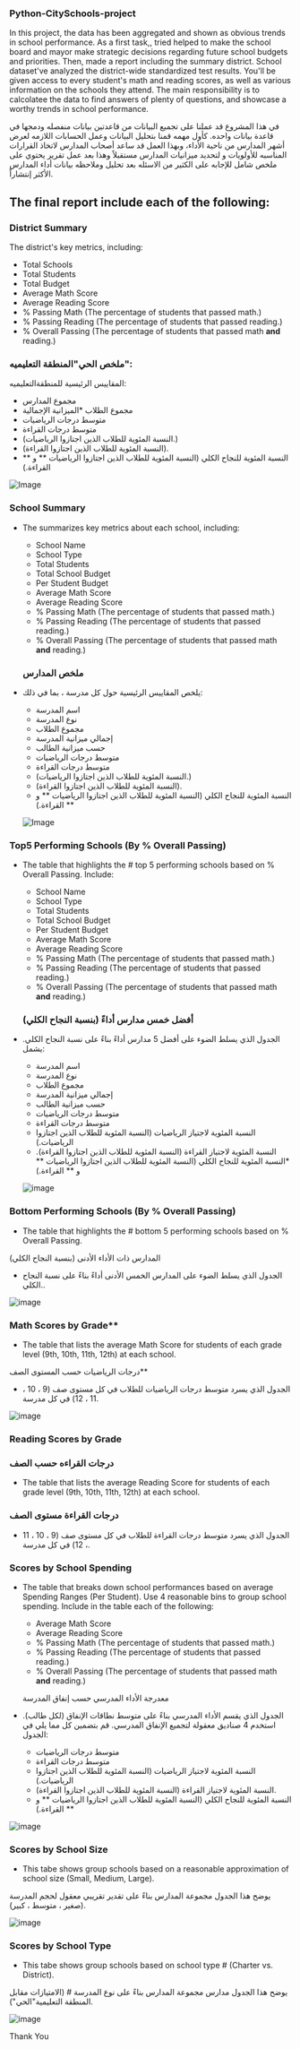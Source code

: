 ### Python-CitySchools-project



 In this project, the data has been aggregated and shown as obvious trends in school performance. As a first task,, tried helped to make the school board and mayor make strategic decisions regarding future school budgets and priorities. Then, made a report including the summary district. School dataset've analyzed the district-wide standardized test results. You'll be given access to every student's math and reading scores, as well as various information on the schools they attend. The main  responsibility is to calcolatee the data to find answers of plenty of questions, and showcase a worthy trends in school performance.
 
 في هذا المشروع قد عملنا على تجميع البيانات من قاعدتين بيانات منفصله ودمجها في قاعدة بيانات واحده. كأول مهمه قمنا بتحليل البيانات وعمل الحسابات اللازمه لعرض أشهر المدارس من ناحية الأداء، وبهذا العمل قد ساعد أصحاب المدارس لاتخاذ القرارات المناسبه للأولويات و لتحديد ميزانيات المدارس مستقبلاً وهذا بعد عمل تقرير  يحتوي على ملخص شامل للإجابه على الكثير من الاسئله بعد تحليل وملاحظه بيانات أداء المدارس  الأكثر إنتشاراً. 
 
## The final report include each of the following:

### District Summary

The district's key metrics, including:
  * Total Schools
  * Total Students
  * Total Budget
  * Average Math Score
  * Average Reading Score
  * % Passing Math (The percentage of students that passed math.)
  * % Passing Reading (The percentage of students that passed reading.)
  * % Overall Passing (The percentage of students that passed math **and** reading.)
  
  ### ملخص الحي"المنطقة التعليميه":
المقاييس الرئيسية للمنطقةالتعليميه:
   * مجموع المدارس
   * مجموع الطلاب
   *الميزانية الإجمالية
   * متوسط ​​درجات الرياضيات
   * متوسط ​​درجات القراءة
   * (النسبة المئوية للطلاب الذين اجتازوا الرياضيات.)
   * (النسبة المئوية للطلاب الذين اجتازوا القراءة).
   * النسبة المئوية للنجاح الكلي (النسبة المئوية للطلاب الذين اجتازوا الرياضيات ** و ** القراءة.)

![Image](https://github.com/areejhum/Python-CitySchools-project/blob/7fb16e8370564566ec3b103c08770da11741e94f/image/schoolnew.PNG)



 
  
### School Summary

* The summarizes key metrics about each school, including:
  * School Name
  * School Type
  * Total Students
  * Total School Budget
  * Per Student Budget
  * Average Math Score
  * Average Reading Score
  * % Passing Math (The percentage of students that passed math.)
  * % Passing Reading (The percentage of students that passed reading.)
  * % Overall Passing (The percentage of students that passed math **and** reading.)
  
  ### ملخص المدارس

* يلخص المقاييس الرئيسية حول كل مدرسة ، بما في ذلك:
   * اسم المدرسة
   * نوع المدرسة
   * مجموع الطلاب
   * إجمالي ميزانية المدرسة
   * حسب ميزانية الطالب
   * متوسط ​​درجات الرياضيات
   * متوسط ​​درجات القراءة
   * (النسبة المئوية للطلاب الذين اجتازوا الرياضيات.)
   * (النسبة المئوية للطلاب الذين اجتازوا القراءة).
   * النسبة المئوية للنجاح الكلي (النسبة المئوية للطلاب الذين اجتازوا الرياضيات ** و ** القراءة.)
   
   
  ![Image]( https://github.com/areejhum/Python-CitySchools-project/blob/787e32600d47ee0e495792e47357e82ea8b5ca2b/image/school2.PNG)


### Top5 Performing Schools (By % Overall Passing)

* The table that highlights the # top 5 performing schools based on % Overall Passing. Include:
  * School Name
  * School Type
  * Total Students
  * Total School Budget
  * Per Student Budget
  * Average Math Score
  * Average Reading Score
  * % Passing Math (The percentage of students that passed math.)
  * % Passing Reading (The percentage of students that passed reading.)
  * % Overall Passing (The percentage of students that passed math **and** reading.)
  
  
  ### أفضل خمس مدارس أداءً (بنسبة النجاح الكلي)

* الجدول الذي يسلط الضوء على أفضل 5 مدارس أداءً بناءً على نسبة النجاح الكلي. يشمل:
   * اسم المدرسة
   * نوع المدرسة
   * مجموع الطلاب
   * إجمالي ميزانية المدرسة
   * حسب ميزانية الطالب
   * متوسط ​​درجات الرياضيات
   * متوسط ​​درجات القراءة
   * النسبة المئوية لاجتياز الرياضيات (النسبة المئوية للطلاب الذين اجتازوا الرياضيات.)
   * النسبة المئوية لاجتياز القراءة (النسبة المئوية للطلاب الذين اجتازوا القراءة).
   *النسبة المئوية للنجاح الكلي (النسبة المئوية للطلاب الذين اجتازوا الرياضيات ** و ** القراءة.)
  
  ![image](https://github.com/areejhum/Python-CitySchools-project/blob/ed91d5ed44c9a4fd89220737341869f1bfd6ec67/image/school3.PNG)

### Bottom Performing Schools (By % Overall Passing)

* The table that highlights the # bottom 5 performing schools based on % Overall Passing. 

المدارس ذات الأداء الأدنى (بنسبة النجاح الكلي)
* الجدول الذي يسلط الضوء على المدارس الخمس الأدنى أداءً بناءً على نسبة النجاح الكلي.. 

![image](https://github.com/areejhum/Python-CitySchools-project/blob/e38c69974e2404a4d7f0ef5446286cc76850e239/image/school4.PNG)

### Math Scores by Grade\*\*

* The table that lists the average Math Score for students of each grade level (9th, 10th, 11th, 12th) at each school.

درجات الرياضيات حسب المستوى الصف\*\*

* الجدول الذي يسرد متوسط ​​درجات الرياضيات للطلاب في كل مستوى صف (9 ، 10 ، 11 ، 12) في كل مدرسة.

![image](https://github.com/areejhum/Python-CitySchools-project/blob/e38c69974e2404a4d7f0ef5446286cc76850e239/image/school5.PNG)

### Reading Scores by Grade

### درجات القراءه حسب الصف

* The table that lists the average Reading Score for students of each grade level (9th, 10th, 11th, 12th) at each school.
### درجات القراءة مستوى الصف

* الجدول الذي يسرد متوسط ​​درجات القراءة للطلاب في كل مستوى صف (9 ، 10 ، 11 ، 12) في كل مدرسة.

### Scores by School Spending

* The table that breaks down school performances based on average Spending Ranges (Per Student). Use 4 reasonable bins to group school spending. Include in the table each of the following:
  * Average Math Score
  * Average Reading Score
  * % Passing Math (The percentage of students that passed math.)
  * % Passing Reading (The percentage of students that passed reading.)
  * % Overall Passing (The percentage of students that passed math **and** reading.)
  
  معدرجة الأداء المدرسي حسب إنفاق المدرسة

* الجدول الذي يقسم الأداء المدرسي بناءً على متوسط ​​نطاقات الإنفاق (لكل طالب). استخدم 4 صناديق معقولة لتجميع الإنفاق المدرسي. قم بتضمين كل مما يلي في الجدول:
   * متوسط ​​درجات الرياضيات
   * متوسط ​​درجات القراءة
   * النسبة المئوية لاجتياز الرياضيات (النسبة المئوية للطلاب الذين اجتازوا الرياضيات.)
   * النسبة المئوية لاجتياز القراءة (النسبة المئوية للطلاب الذين اجتازوا القراءة).
   * النسبة المئوية للنجاح الكلي (النسبة المئوية للطلاب الذين اجتازوا الرياضيات ** و ** القراءة.)

![image](https://github.com/areejhum/Python-CitySchools-project/blob/e38c69974e2404a4d7f0ef5446286cc76850e239/image/school6.PNG)

### Scores by School Size

* This tabe shows group schools based on a reasonable approximation of school size (Small, Medium, Large).

يوضح هذا الجدول مجموعة المدارس بناءً على تقدير تقريبي معقول لحجم المدرسة (صغير ، متوسط ​​، كبير).

![image](https://github.com/areejhum/Python-CitySchools-project/blob/e38c69974e2404a4d7f0ef5446286cc76850e239/image/school7.PNG)
### Scores by School Type

* This tabe shows group schools based on school type # (Charter vs. District).

يوضح هذا الجدول مدارس مجموعة المدارس بناءً على نوع المدرسة # (الامتيازات مقابل المنطقة التعليمية"الحي").

![image](https://github.com/areejhum/Python-CitySchools-project/blob/e38c69974e2404a4d7f0ef5446286cc76850e239/image/school8.PNG)

Thank You
